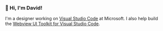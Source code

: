 ### 👋 Hi, I'm David!

I'm a designer working on [Visual Studio Code](https://code.visualstudio.com/) at Microsoft. I also help build the [Webview UI Toolkit for Visual Studio Code](https://github.com/microsoft/vscode-webview-ui-toolkit).
